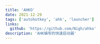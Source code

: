 ```yaml
---
title: 'AHKO'
date: 2021-12-29
tags: ['autohotkey', 'ahk', 'launcher']
links:
  github: 'https://github.com/Nigh/ahko'
description: 'AHK编写的快速启动器'
---
```

